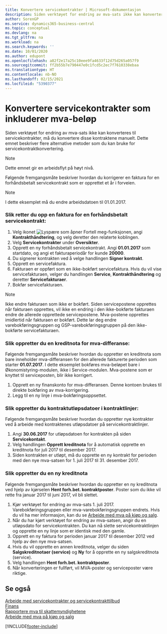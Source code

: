 ```yaml
---
title: Konvertere servicekontrakter | Microsoft-dokumentasjon
description: Siden verktøyet for endring av mva-sats ikke kan konverteres til servicekontrakter, må du konvertere disse kontraktene manuelt. Dette emnet beskriver flere alternative metoder som du kan bruke for servicekontraktkonvertering.
author: SorenGP
ms.service: dynamics365-business-central
ms.topic: conceptual
ms.devlang: na
ms.tgt_pltfrm: na
ms.workload: na
ms.search.keywords: ''
ms.date: 10/01/2020
ms.author: edupont
ms.openlocfilehash: a82f2e17a25c10eee9fa4633f12d75d265a057f9
ms.sourcegitcommit: ff2b55b7e790447e0c1fcd5c2ec7f7610338ebaa
ms.translationtype: HT
ms.contentlocale: nb-NO
ms.lasthandoff: 02/15/2021
ms.locfileid: "5390377"
---
```

# <a name="convert-service-contracts-that-include-vat-amounts"></a>Konvertere servicekontrakter som inkluderer mva-beløp
Siden verktøyet for endring av mva-sats ikke kan konverteres til servicekontrakter, må du konvertere disse kontraktene manuelt. Dette emnet beskriver flere alternative metoder som du kan bruke for servicekontraktkonvertering.  

> [!NOTE]  
>  Dette emnet gir en arbeidsflyt på høyt nivå.  

 Følgende fremgangsmåte beskriver hvordan du korrigerer en faktura for en forhåndsbetalt servicekontrakt som er opprettet et år i forveien.  

> [!NOTE]  
>  I dette eksemplet må du endre arbeidsdatoen til 01.01.2017.  

### <a name="to-correct-an-invoice-for-a-prepaid-service-contract"></a>Slik retter du opp en faktura for en forhåndsbetalt servicekontrakt:  
1. Velg ikonet ![Lyspære som åpner Fortell meg-funksjonen](media/ui-search/search_small.png "Fortell hva du vil gjøre"), angi **Kontrakthåndtering**, og velg deretter den relaterte koblingen.  
2. Velg **Servicekontrakter** under **Oversikter**.  
3. Opprett en ny forhåndsbetalt servicekontrakt. Angi **01.01.2017** som startdato, og angi et fakturaperiodår for kunde **20000**.  
4. Du signerer kontrakten ved å velge handlingen **Signer kontrakt**.  
5. Opprett en servicefaktura.
6. Fakturaen er oppført som en ikke-bokført servicefaktura. Hvis du vil vise servicefakturaen, velger du handlingen **Service**, **Kontrakthåndtering** og deretter **Servicefakturaer**.  
7. Bokfør servicefakturaen.  

> [!NOTE]  
>  Ikke endre fakturaen som ikke er bokført. Siden servicepostene opprettes når fakturaen opprettes, vil ikke en endring i den ikke-bokførte fakturaen endre de allerede opprettede servicepostene. Mva-postene opprettes imidlertid når fakturaen er bokført. Dette lar deg endre varebokføringsgruppen og GSP-varebokføringsgruppen på den ikke-bokførte servicefakturaen.  

### <a name="to-create-a-credit-memo-for-vat-difference"></a>Slik oppretter du en kreditnota for mva-differanse:  
Følgende fremgangsmåte beskriver hvordan du oppretter en kreditnota som bare inneholder mva-differansen for den allerede fakturerte perioden som starter **01.07.2017**. I dette eksemplet bokføres mva-beløpet bare i Økonomistyring-modulen, ikke i Service-modulen. Mva-postene som er knyttet til serviceposten, blir ikke korrigert.  

1. Opprett en ny finanskonto for mva-differansen. Denne kontoen brukes til direkte bokføring av mva-korrigering.  
2. Legg til en ny linje i mva-bokføringsoppsettet.  

### <a name="to-create-contract-expiration-dates-in-contract-lines"></a>Slik oppretter du kontraktutløpsdatoer i kontraktlinjer:  
Følgende fremgangsmåte beskriver hvordan du oppretter nye kontrakter ved å arbeide med kontraktenes utløpsdatoer på servicekontraktlinjer.  

1. Angi **30.06.2017** for utløpsdatoen for kontrakten på siden **Servicekontakt**.  
2. Velg handlingen **Opprett kreditnota** for å automatisk opprette en kreditnota for juli 2017 til desember 2017.  
3. Siden kontrakten er utløpt, må du opprette en ny kontrakt for perioden med den nye mva-satsen for 1. juli 2017 til 31. desember 2017.  

### <a name="to-create-a-new-credit-memo"></a>Slik oppretter du en ny kreditnota  
Følgende fremgangsmåte beskriver hvordan du oppretter en ny kreditnota ved hjelp av kjørselen **Hent forh.bet. kontraktposter**. Poster som du ikke vil rette fra januar 2017 til juni 2017, vil bli slettet.  

1. Kjør verktøyet for endring av mva-sats 1. juli 2017. Varebokføringsgruppen eller mva-varebokføringsgruppen endrets. Hvis du vil ha mer informasjon, kan du se [Arbeide med mva på kjøp og salg](finance-work-with-vat.md).  
2. Når du har kjørt verktøyet for endring av mva-satsen, angir du en utløpsdato for servicekontrakten. Du kan nå slette servicekontraktlinjen og opprette en ny linje som er identisk med den gamle.  
3. Opprett en ny faktura for perioden januar 2017 til desember 2012 ved hjelp av den nye mva-satsen.  
4. Hvis du vil opprette en annen kreditnota, velger du siden **Salgskreditnotaer (service)** og **Ny** for å opprette en ny salgskreditnota (service).  
5. Velg handlingen **Hent forh.bet. kontraktposter**.  
6. Når konverteringen er fullført, vil MVA-poster og serviceposter være riktige.  

## <a name="see-also"></a>Se også  
[Arbeide med servicekontrakter og servicekontrakttilbud](service-how-to-create-service-contracts-and-service-contract-quotes.md)  
[Finans](finance.md)  
[Rapportere mva til skattemyndighetene](finance-how-report-vat.md)  
[Arbeide med mva på kjøp og salg](finance-work-with-vat.md)  


[!INCLUDE[footer-include](includes/footer-banner.md)]